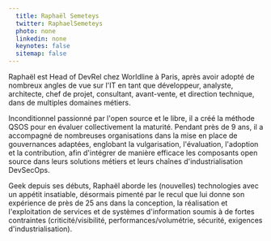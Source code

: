 ```yaml
---
  title: Raphaël Semeteys
  twitter: RaphaelSemeteys
  photo: none
  linkedin: none
  keynotes: false
  sitemap: false
---
```

Raphaël est Head of DevRel chez Worldline à Paris, après avoir adopté de nombreux angles de vue sur l'IT en tant que développeur, analyste, architecte, chef de projet, consultant, avant-vente, et direction technique, dans de multiples domaines métiers.

Inconditionnel passionné par l'open source et le libre, il a créé la méthode QSOS pour en évaluer collectivement la maturité. Pendant près de 9 ans, il a accompagné de nombreuses organisations dans la mise en place de gouvernances adaptées, englobant la vulgarisation, l'évaluation, l'adoption et la contribution, afin d'intégrer de manière efficace les composants open source dans leurs solutions métiers et leurs chaînes d'industrialisation DevSecOps.

Geek depuis ses débuts, Raphaël aborde les (nouvelles) technologies avec un appétit insatiable, désormais pimenté par le recul que lui donne son expérience de près de 25 ans dans la conception, la réalisation et l'exploitation de services et de systèmes d'information soumis à de fortes contraintes (criticité/visibilité, performances/volumétrie, sécurité, exigences d'industrialisation).
